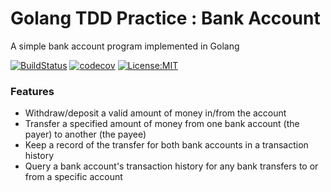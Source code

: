 # Golang TDD Practice : Bank Account

A simple bank account program implemented in Golang

[![BuildStatus](https://travis-ci.org/ak-sahli/kata-bank-golang.svg?branch=master)](https://travis-ci.org/ak-sahli/kata-bank-golang)
[![codecov](https://codecov.io/gh/ak-sahli/kata-bank-golang/branch/master/graph/badge.svg)](https://codecov.io/gh/ak-sahli/kata-bank-golang)
[![License:MIT](https://img.shields.io/badge/License-MIT-yellow.svg)](https://github.com/ak-sahli/kata-bank-golang/blob/master/LICENSE)

### Features
* Withdraw/deposit a valid amount of money in/from the account
* Transfer a specified amount of money from one bank account (the payer) to another (the payee)
* Keep a record of the transfer for both bank accounts in a transaction history
* Query a bank account's transaction history for any bank transfers to or from a specific account
